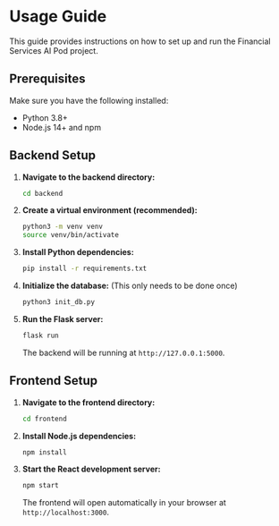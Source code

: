 # Usage Guide

This guide provides instructions on how to set up and run the Financial Services AI Pod project.

## Prerequisites

Make sure you have the following installed:
- Python 3.8+
- Node.js 14+ and npm

## Backend Setup

1.  **Navigate to the backend directory:**
    ```bash
    cd backend
    ```

2.  **Create a virtual environment (recommended):**
    ```bash
    python3 -m venv venv
    source venv/bin/activate
    ```

3.  **Install Python dependencies:**
    ```bash
    pip install -r requirements.txt
    ```

4.  **Initialize the database:**
    (This only needs to be done once)
    ```bash
    python3 init_db.py
    ```

5.  **Run the Flask server:**
    ```bash
    flask run
    ```
    The backend will be running at `http://127.0.0.1:5000`.

## Frontend Setup

1.  **Navigate to the frontend directory:**
    ```bash
    cd frontend
    ```

2.  **Install Node.js dependencies:**
    ```bash
    npm install
    ```

3.  **Start the React development server:**
    ```bash
    npm start
    ```
    The frontend will open automatically in your browser at `http://localhost:3000`.
